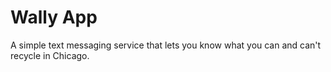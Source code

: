 # Wally App
A simple text messaging service that lets you know what you can and can't recycle in Chicago.
